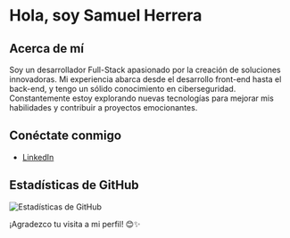 # Hola, soy Samuel Herrera

## Acerca de mí
Soy un desarrollador Full-Stack apasionado por la creación de soluciones innovadoras. Mi experiencia abarca desde el desarrollo front-end hasta el back-end, y tengo un sólido conocimiento en ciberseguridad. Constantemente estoy explorando nuevas tecnologías para mejorar mis habilidades y contribuir a proyectos emocionantes.

## Conéctate conmigo
- [LinkedIn](https://www.linkedin.com/in/herrera99)

## Estadísticas de GitHub
![Estadísticas de GitHub](https://github-readme-stats.vercel.app/api?username=herreera&show_icons=true)

¡Agradezco tu visita a mi perfil! 😊✨
